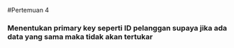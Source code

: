 #Pertemuan 4
### Menentukan primary key seperti ID pelanggan supaya jika ada data yang sama maka tidak akan tertukar
